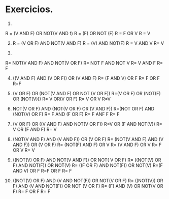 # Exercicios.

1. 
R = (V AND F) OR NOT(V AND f)
R = (F) OR NOT (F)
R = F OR V
R = V

2. R = (V OR F) AND NOT(V AND F)
R = (V) AND NOT(F)
R = V AND V
R= V

2.
R= NOT(V AND F) AND NOT(V OR F)
R= NOT F AND NOT V
R= V AND F
R= F

4. ((V AND F) AND (V OR F)) OR (V AND F)
R= (F AND V) OR F
R= F OR F
R=F

5. (V OR F) OR (NOT(V AND F) OR NOT (V OR F))
R=(V OR F) OR (NOT(F) OR (NOT(V)))
R= V OR(V OR F)
R= V OR V
R=V

6. NOT(V OR F) AND (NOT(V OR F) OR (V AND F))
R=(NOT OR F) AND (NOT(V) OR F)
R= F AND (F OR F)
R= F ANF F
R= F

7. (V OR F) OR ((V AND F) AND NOT(V OR F))
R=V OR (F AND NOT(V))
R= V OR (F AND F)
R= V

8. (NOT(V AND F) AND (V AND F)) OR (V OR F)
R= (NOT(V AND F) AND (V AND F)) OR (V OR F)
R= (NOT(F) AND F) OR V
R= (V AND F) OR V
R= F OR V
R= V

9. ((NOT(V) OR F) AND NOT(V AND F)) OR NOT( V OR F)
R= ((NOT(V) OR F) AND NOT(F)) OR NOT(V)
R= ((F OR F) AND NOT(F)) OR NOT(V)
R=(F AND V) OR F
R=F OR F
R= F

10. ((NOT(V) OR F) AND (V AND NOT(F)) OR NOT(V OR F)
R= ((NOT(V)) OR F) AND (V AND NOT(F)) OR NOT (V OR F)
R= (F) AND (V) OR NOT(V OR F)
R= F OR F
R= F